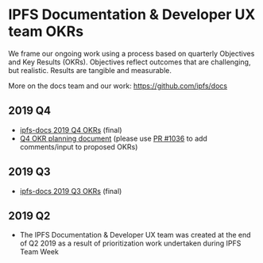 # IPFS Documentation & Developer UX team OKRs

We frame our ongoing work using a process based on quarterly Objectives and Key Results (OKRs). Objectives reflect outcomes that are challenging, but realistic. Results are tangible and measurable.

More on the docs team and our work: https://github.com/ipfs/docs

## 2019 Q4

- [ipfs-docs 2019 Q4 OKRs](https://docs.google.com/spreadsheets/d/1VeyiLvBdX_PrP394kU_lwkQZxfNwqMVX1f7K4ursSPM/edit#gid=1841105909) (final)
- [Q4 OKR planning document](https://hackmd.io/0W3Yx-05QKyWad_uoqz32g?both) (please use [PR #1036](https://github.com/ipfs/team-mgmt/pull/1036) to add comments/input to proposed OKRs)

## 2019 Q3

- [ipfs-docs 2019 Q3 OKRs](https://docs.google.com/spreadsheets/d/1AiNUL7vK5Jp8aa839UaMaI_AlBU5r6Bor-A40179I2A/edit#gid=1841105909) (final)

## 2019 Q2

- The IPFS Documentation & Developer UX team was created at the end of Q2 2019 as a result of prioritization work undertaken during IPFS Team Week
